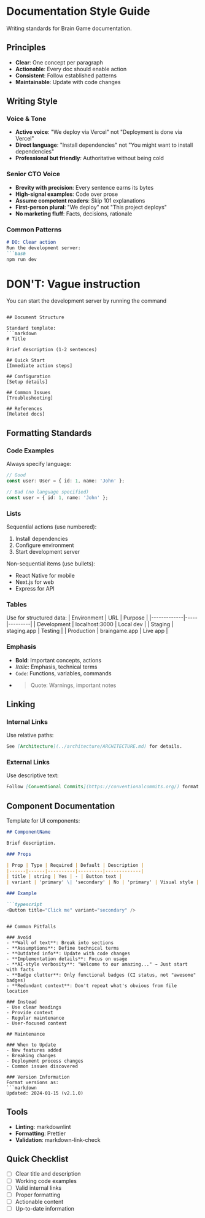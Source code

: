 # Documentation Style Guide

Writing standards for Brain Game documentation.

## Principles

- **Clear**: One concept per paragraph
- **Actionable**: Every doc should enable action
- **Consistent**: Follow established patterns
- **Maintainable**: Update with code changes

## Writing Style

### Voice & Tone
- **Active voice**: "We deploy via Vercel" not "Deployment is done via Vercel"
- **Direct language**: "Install dependencies" not "You might want to install dependencies"
- **Professional but friendly**: Authoritative without being cold

### Senior CTO Voice
- **Brevity with precision**: Every sentence earns its bytes
- **High-signal examples**: Code over prose
- **Assume competent readers**: Skip 101 explanations
- **First-person plural**: "We deploy" not "This project deploys"
- **No marketing fluff**: Facts, decisions, rationale

### Common Patterns
```markdown
# DO: Clear action
Run the development server:
```bash
npm run dev
```

# DON'T: Vague instruction
You can start the development server by running the command
```

## Document Structure

Standard template:
```markdown
# Title

Brief description (1-2 sentences)

## Quick Start
[Immediate action steps]

## Configuration
[Setup details]

## Common Issues
[Troubleshooting]

## References
[Related docs]
```

## Formatting Standards

### Code Examples
Always specify language:
```typescript
// Good
const user: User = { id: 1, name: 'John' };

// Bad (no language specified)
const user = { id: 1, name: 'John' };
```

### Lists
Sequential actions (use numbered):
1. Install dependencies
2. Configure environment
3. Start development server

Non-sequential items (use bullets):
- React Native for mobile
- Next.js for web
- Express for API

### Tables
Use for structured data:
| Environment | URL | Purpose |
|-------------|-----|---------|
| Development | localhost:3000 | Local dev |
| Staging | staging.app | Testing |
| Production | braingame.app | Live app |

### Emphasis
- **Bold**: Important concepts, actions
- *Italic*: Emphasis, technical terms
- `Code`: Functions, variables, commands
- > Quote: Warnings, important notes

## Linking

### Internal Links
Use relative paths:
```markdown
See [Architecture](../architecture/ARCHITECTURE.md) for details.
```

### External Links
Use descriptive text:
```markdown
Follow [Conventional Commits](https://conventionalcommits.org/) format.
```

## Component Documentation

Template for UI components:
```markdown
## ComponentName

Brief description.

### Props

| Prop | Type | Required | Default | Description |
|------|------|----------|---------|-------------|
| title | string | Yes | - | Button text |
| variant | 'primary' \| 'secondary' | No | 'primary' | Visual style |

### Example

```typescript
<Button title="Click me" variant="secondary" />
```
```

## Common Pitfalls

### Avoid
- **Wall of text**: Break into sections
- **Assumptions**: Define technical terms
- **Outdated info**: Update with code changes
- **Implementation details**: Focus on usage
- **AI-style verbosity**: "Welcome to our amazing..." → Just start with facts
- **Badge clutter**: Only functional badges (CI status, not "awesome" badges)
- **Redundant context**: Don't repeat what's obvious from file location

### Instead
- Use clear headings
- Provide context
- Regular maintenance
- User-focused content

## Maintenance

### When to Update
- New features added
- Breaking changes
- Deployment process changes
- Common issues discovered

### Version Information
Format versions as:
```markdown
Updated: 2024-01-15 (v2.1.0)
```

## Tools

- **Linting**: markdownlint
- **Formatting**: Prettier
- **Validation**: markdown-link-check

## Quick Checklist

- [ ] Clear title and description
- [ ] Working code examples
- [ ] Valid internal links
- [ ] Proper formatting
- [ ] Actionable content
- [ ] Up-to-date information